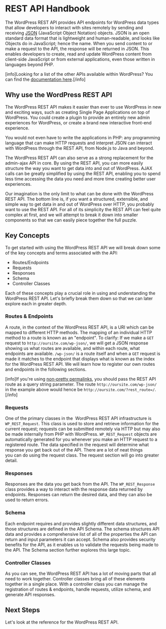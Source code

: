 # REST API Handbook

The WordPress REST API provides API endpoints for WordPress data types that allow developers to interact with sites remotely by sending and receiving [JSON](https://en.wikipedia.org/wiki/JSON) (JavaScript Object Notation) objects. JSON is an open standard data format that is lightweight and human-readable, and looks like Objects do in JavaScript; hence the name. When you send content to or make a request to the API, the response will be returned in JSON. This enables developers to create, read and update WordPress content from client-side JavaScript or from external applications, even those written in languages beyond PHP.

[info]Looking for a list of the other APIs available within WordPress? You can find the <a href="https://codex.wordpress.org/WordPress_APIs">documentation here</a>.[/info]


## Why use the WordPress REST API

The WordPress REST API makes it easier than ever to use WordPress in new and exciting ways, such as creating Single Page Applications on top of WordPress. You could create a plugin to provide an entirely new admin experiences for WordPress, or create a brand new interactive front-end experience.

You would not even have to write the applications in PHP: any programming language that can make HTTP requests and interpret JSON can interact with WordPress through the REST API, from Node.js to Java and beyond.

The WordPress REST API can also serve as a strong replacement for the admin-ajax API in core. By using the REST API, you can more easily structure the way you want to get data into and out of WordPress. AJAX calls can be greatly simplified by using the REST API, enabling you to spend less time accessing the data you need and more time creating better user experiences.

Our imagination is the only limit to what can be done with the WordPress REST API. The bottom line is, if you want a structured, extensible, and simple way to get data in and out of WordPress over HTTP, you probably want to use the REST API. For all of its simplicity the REST API can feel quite complex at first, and we will attempt to break it down into smaller components so that we can easily piece together the full puzzle.


## Key Concepts

To get started with using the WordPress REST API we will break down some of the key concepts and terms associated with the API:

* Routes/Endpoints
* Requests
* Responses
* Schema
* Controller Classes

Each of these concepts play a crucial role in using and understanding the WordPress REST API. Let's briefly break them down so that we can later explore each in greater depth.


### Routes & Endpoints

A route, in the context of the WordPress REST API, is a URI which can be mapped to different HTTP methods. The mapping of an individual HTTP method to a route is known as an "endpoint". To clarify: If we make a `GET` request to `http://oursite.com/wp-json/`, we will get a JSON response showing us what routes are available, and within each route, what endpoints are available. `/wp-json/` is a route itself and when a `GET` request is made it matches to the endpoint that displays what is known as the index for the WordPress REST API. We will learn how to register our own routes and endpoints in the following sections.

[info]If you're using [non-pretty permalinks](https://wordpress.org/support/article/using-permalinks/), you should pass the REST API route as a query string parameter. The route `http://oursite.com/wp-json/` in the example above would hence be  `http://oursite.com/?rest_route=/`.[/info]

### Requests

One of the primary classes in the  WordPress REST API infrastructure is `WP_REST_Request`. This class is used to store and retrieve information for the current request; requests can be submitted remotely via HTTP but may also be made internally from PHP with WordPress. `WP_REST_Request` objects are automatically generated for you whenever you make an HTTP request to a registered route. The data specified in the request will determine what response you get back out of the API. There are a lot of neat things you can do using the request class. The request section will go into greater detail.


### Responses

Responses are the data you get back from the API. The `WP_REST_Response` class provides a way to interact with the response data returned by endpoints. Responses can return the desired data, and they can also be used to return errors.

### Schema

Each endpoint requires and provides slightly different data structures, and those structures are defined in the API Schema. The schema structures API data and provides a comprehensive list of all of the properties the API can return and input parameters it can accept. Schema also provides security benefits for the API, as it enables us to validate the requests being made to the API. The Schema section further explores this large topic.


### Controller Classes

As you can see, the WordPress REST API has a lot of moving parts that all need to work together. Controller classes bring all of these elements together in a single place. With a controller class you can manage the registration of routes & endpoints, handle requests, utilize schema, and generate API responses.


## Next Steps

Let's look at the reference for the WordPress REST API.

